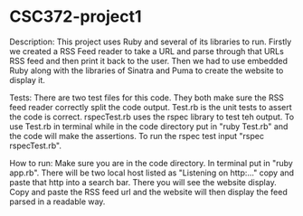 # CSC372-project1
Description: This project uses Ruby and several of its libraries to run. Firstly we created a RSS Feed reader to take a URL and parse through that URLs RSS feed and then print it back to the user. Then we had to use embedded Ruby along with the libraries of Sinatra and Puma to create the website to display it.

Tests: There are two test files for this code. They both make sure the RSS feed reader correctly split the code output. Test.rb is the unit tests to assert the code is correct. rspecTest.rb uses the rspec library to test teh output. To use Test.rb in terminal while in the code directory put in "ruby Test.rb" and the code will make the assertions. To run the rspec test input "rspec rspecTest.rb". 

How to run: Make sure you are in the code directory. In terminal put in "ruby app.rb". There will be two local host listed as "Listening on http:..." copy and paste that http into a search bar. There you will see the website display. Copy and paste the RSS feed url and the website will then display the feed parsed in a readable way. 
